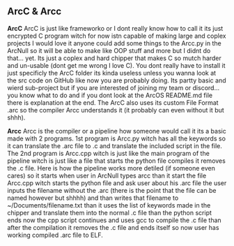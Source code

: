 ## ArcC & Arcc


**ArcC** ArcC is just like frameworko or I dont really know how to call it its just encrypted C program witch for now istn capable of making large and coplex projects I would love it anyone could add some things to the Arcc.py in the ArcNull so it will be able to make like OOP stuff and more but I didnt do that... yet. Its just a coplex and hard chipper that makes C so mutch harder and un-usable (dont get me wrong I love C). You dont really have to install it just specificly the ArcC folder its kinda useless unless you wanna look at the src code on GitHub like now you are probably doing. Its partty basic and wierd sub-project but if you are interested of joining my team or discord... you know what to do and if you dont look at the ArcOS README.md file there is explanation at the end. The ArcC also uses its custom File Format .arc so the compiler Arcc understands it (it probably can even without it but shhh).


**Arcc** Arcc is the compiler or a pipeline how someone would call it its a basic made with 2 programs. 1st program is Arcc.py witch has all the keywords so it can translate the .arc file to .c and translate the included script in the file. The 2nd program is Arcc.cpp witch is just like the main program of the pipeline witch is just like a file that starts the python file compiles it removes the .c file. Here is how the pipeline works more detiled (if someone even cares) so it starts when user in ArcNull types arcc than it start the file Arcc.cpp witch starts the python file and ask user about his .arc file the user inputs the filename without the .arc (there is the point that the file can be named however but shhhh) and than writes that filename to ~/Documents/filename.txt than it uses the list of keywords made in the chipper and translate them into the normal .c file than the python script ends now the cpp script continues and uses gcc to compile the .c file than after the compilation it removes the .c file and ends itself so now user has working compiled .arc file to ELF.
